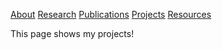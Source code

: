 [About](README.md) [Research](README.md) [Publications](README.md) [Projects](README.md) [Resources](README.md)


This page shows my projects!

